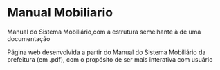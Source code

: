 # Manual Mobiliario
Manual do Sistema Mobiliário,com a estrutura semelhante à de uma documentação

Página web desenvolvida a partir do Manual do Sistema Mobiliário da prefeitura (em .pdf), com o propósito de ser mais interativa com usuário
